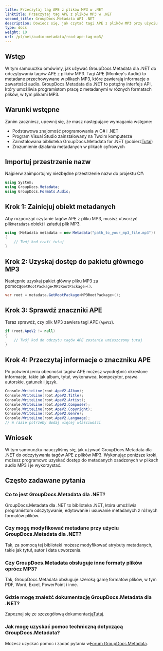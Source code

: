 ```yaml
---
title: Przeczytaj tag APE z plików MP3 w .NET
linktitle: Przeczytaj tag APE z plików MP3 w .NET
second_title: GroupDocs.Metadata API .NET
description: Dowiedz się, jak czytać tagi APE z plików MP3 przy użyciu GroupDocs.Metadata dla .NET. Poznaj wyodrębnianie metadanych w języku C#, korzystając ze wskazówek krok po kroku.
type: docs
weight: 10
url: /pl/net/audio-metadata/read-ape-tag-mp3/
---
```

## Wstęp
W tym samouczku omówimy, jak używać GroupDocs.Metadata dla .NET do odczytywania tagów APE z plików MP3. Tagi APE (Monkey's Audio) to metadane przechowywane w plikach MP3, które zawierają informacje o zawartości audio. GroupDocs.Metadata dla .NET to potężny interfejs API, który umożliwia programistom pracę z metadanymi w różnych formatach plików, w tym plikami MP3.
## Warunki wstępne
Zanim zaczniesz, upewnij się, że masz następujące wymagania wstępne:
- Podstawowa znajomość programowania w C# i .NET
- Program Visual Studio zainstalowany na Twoim komputerze
-  Zainstalowana biblioteka GroupDocs.Metadata for .NET (pobierz[Tutaj](https://releases.groupdocs.com/metadata/net/))
- Zrozumienie działania metadanych w plikach cyfrowych

## Importuj przestrzenie nazw
Najpierw zaimportujmy niezbędne przestrzenie nazw do projektu C#:
```csharp
using System;
using GroupDocs.Metadata;
using GroupDocs.Formats.Audio;
```
## Krok 1: Zainicjuj obiekt metadanych
 Aby rozpocząć czytanie tagów APE z pliku MP3, musisz utworzyć plik`Metadata` obiekt i załaduj plik MP3.
```csharp
using (Metadata metadata = new Metadata("path_to_your_mp3_file.mp3"))
{
    // Twój kod trafi tutaj
}
```
## Krok 2: Uzyskaj dostęp do pakietu głównego MP3
 Następnie uzyskaj pakiet główny pliku MP3 za pomocą`GetRootPackage<MP3RootPackage>()`.
```csharp
var root = metadata.GetRootPackage<MP3RootPackage>();
```
## Krok 3: Sprawdź znaczniki APE
Teraz sprawdź, czy plik MP3 zawiera tagi APE (`ApeV2`).
```csharp
if (root.ApeV2 != null)
{
    // Twój kod do odczytu tagów APE zostanie umieszczony tutaj
}
```
## Krok 4: Przeczytaj informacje o znaczniku APE
Po potwierdzeniu obecności tagów APE możesz wyodrębnić określone informacje, takie jak album, tytuł, wykonawca, kompozytor, prawa autorskie, gatunek i język.
```csharp
Console.WriteLine(root.ApeV2.Album);
Console.WriteLine(root.ApeV2.Title);
Console.WriteLine(root.ApeV2.Artist);
Console.WriteLine(root.ApeV2.Composer);
Console.WriteLine(root.ApeV2.Copyright);
Console.WriteLine(root.ApeV2.Genre);
Console.WriteLine(root.ApeV2.Language);
// W razie potrzeby dodaj więcej właściwości
```

## Wniosek
W tym samouczku nauczyliśmy się, jak używać GroupDocs.Metadata dla .NET do odczytywania tagów APE z plików MP3. Wykonując poniższe kroki, możesz programowo uzyskać dostęp do metadanych osadzonych w plikach audio MP3 i je wykorzystać.

## Często zadawane pytania
### Co to jest GroupDocs.Metadata dla .NET?
GroupDocs.Metadata dla .NET to biblioteka .NET, która umożliwia programistom odczytywanie, edytowanie i usuwanie metadanych z różnych formatów plików.
### Czy mogę modyfikować metadane przy użyciu GroupDocs.Metadata dla .NET?
Tak, za pomocą tej biblioteki możesz modyfikować atrybuty metadanych, takie jak tytuł, autor i data utworzenia.
### Czy GroupDocs.Metadata obsługuje inne formaty plików oprócz MP3?
Tak, GroupDocs.Metadata obsługuje szeroką gamę formatów plików, w tym PDF, Word, Excel, PowerPoint i inne.
### Gdzie mogę znaleźć dokumentację GroupDocs.Metadata dla .NET?
 Zapoznaj się ze szczegółową dokumentacją[Tutaj](https://reference.groupdocs.com/metadata/net/).
### Jak mogę uzyskać pomoc techniczną dotyczącą GroupDocs.Metadata?
 Możesz uzyskać pomoc i zadać pytania w[Forum GroupDocs.Metadata](https://forum.groupdocs.com/c/metadata/14).